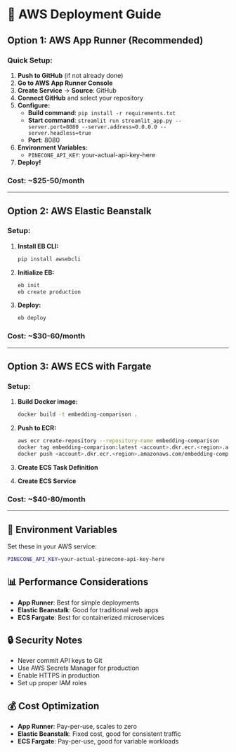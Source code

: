 # 🚀 AWS Deployment Guide

## Option 1: AWS App Runner (Recommended)

### Quick Setup:
1. **Push to GitHub** (if not already done)
2. **Go to AWS App Runner Console**
3. **Create Service** → **Source**: GitHub
4. **Connect GitHub** and select your repository
5. **Configure:**
   - **Build command**: `pip install -r requirements.txt`
   - **Start command**: `streamlit run streamlit_app.py --server.port=8080 --server.address=0.0.0.0 --server.headless=true`
   - **Port**: 8080
6. **Environment Variables:**
   - `PINECONE_API_KEY`: your-actual-api-key-here
7. **Deploy!**

### Cost: ~$25-50/month

---

## Option 2: AWS Elastic Beanstalk

### Setup:
1. **Install EB CLI:**
   ```bash
   pip install awsebcli
   ```

2. **Initialize EB:**
   ```bash
   eb init
   eb create production
   ```

3. **Deploy:**
   ```bash
   eb deploy
   ```

### Cost: ~$30-60/month

---

## Option 3: AWS ECS with Fargate

### Setup:
1. **Build Docker image:**
   ```bash
   docker build -t embedding-comparison .
   ```

2. **Push to ECR:**
   ```bash
   aws ecr create-repository --repository-name embedding-comparison
   docker tag embedding-comparison:latest <account>.dkr.ecr.<region>.amazonaws.com/embedding-comparison:latest
   docker push <account>.dkr.ecr.<region>.amazonaws.com/embedding-comparison:latest
   ```

3. **Create ECS Task Definition**
4. **Create ECS Service**

### Cost: ~$40-80/month

---

## 🔧 Environment Variables

Set these in your AWS service:

```bash
PINECONE_API_KEY=your-actual-pinecone-api-key-here
```

## 📊 Performance Considerations

- **App Runner**: Best for simple deployments
- **Elastic Beanstalk**: Good for traditional web apps
- **ECS Fargate**: Best for containerized microservices

## 🔒 Security Notes

- Never commit API keys to Git
- Use AWS Secrets Manager for production
- Enable HTTPS in production
- Set up proper IAM roles

## 💰 Cost Optimization

- **App Runner**: Pay-per-use, scales to zero
- **Elastic Beanstalk**: Fixed cost, good for consistent traffic
- **ECS Fargate**: Pay-per-use, good for variable workloads
